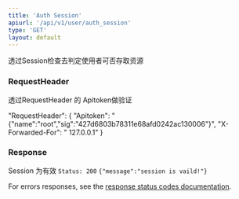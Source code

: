 ```yaml
---
title: 'Auth Session'
apiurl: '/api/v1/user/auth_session'
type: 'GET'
layout: default
---
```


透过Session检查去判定使用者可否存取资源

### RequestHeader
透过RequestHeader 的 Apitoken做验证

"RequestHeader": {
  "Apitoken": "{\"name\":\"root\",\"sig\":\"427d6803b78311e68afd0242ac130006\"}",
  "X-Forwarded-For": " 127.0.0.1"
}

### Response

Session 为有效
```Status: 200```
```{"message":"session is vaild!"}```

For errors responses, see the [response status codes documentation](#/response-status-codes).
